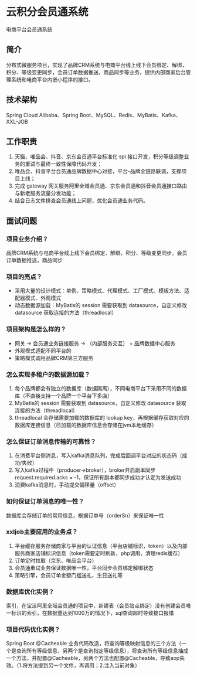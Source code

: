 # 云积分会员通系统
电商平台会员通系统

## 简介
分布式微服务项目，实现了品牌CRM系统与电商平台线上线下会员绑定、解绑，积分、等级变更同步，会员订单数据推送，商品同步等业务，提供内部商家后台管理系统和电商平台内嵌小程序的接口。

## 技术架构
Spring Cloud Alibaba、Spring Boot、MySQL、Redis、MyBatis、Kafka、XXL-JOB

## 工作职责
1. 天猫、唯品会、抖音、京东会员通平台标准化 spi 接口开发，积分等级调整业务的重试与最终一致性保障代码开发；
2. 唯品会、抖音平台会员通品牌数据中心对接，平台-品牌全链路联调，支撑项目上线；
3. 完成 gateway 网关服务阿里全域会员通、京东会员通和抖音会员通接口路由与新老服务流量分发功能；
4. 结合日志文件排查会员通线上问题，优化会员通业务代码。

## 面试问题

### 项目业务介绍？
品牌CRM系统与电商平台线上线下会员绑定、解绑，积分、等级变更同步，会员订单数据推送，商品同步

### 项目的亮点？
- 采用大量的设计模式：单例、策略模式、代理模式、工厂模式、模板方法、适配器模式、外观模式
- 动态数据源加载：MyBatis的 session 需要获取到 datasource，自定义修改 datasource 获取连接的方法（threadlocal）

### 项目架构是怎么样的？
- 网关 -> 会员通业务链接服务 -> （内部服务交互） + 品牌数据中心服务
- 外观模式适配不同平台的
- 策略模式调用品牌CRM第三方服务

### 怎么实现多租户的数据源加载？
1. 每个品牌都会有独立的数据库（数据隔离），不同电商平台下采用不同的数据库（不直接支持一个品牌一个平台下多店）
2. MyBatis的 session 需要获取到 datasource，自定义修改 datasource 获取连接的方法（threadlocal）
3. threadlocal 会存储需要加载的数据库的 lookup key，再根据缓存获取对应的数据库连接信息（已加载的数据库信息会存储在jvm本地缓存）

### 怎么保证订单消息传输的可靠性？
1. 在消费平台侧消息，写入kafka消息队列，完成后回调平台对应的状态码（成功/失败）
2. 写入kafka过程中（producer->broker），broker开启副本同步 request.required.acks = -1，保证所有副本都同步成功才认定为发送成功
3. 消费kafka消息时，手动提交偏移量（offset）

### 如何保证订单消息的唯一性？
数据库会存储订单的常用信息，根据订单号（orderSn）来保证唯一性

### xxljob主要应用的业务点？
1. 平台缓存服务存储商家与平台的认证信息（平台店铺标识，token）以及内部服务商家店铺标识信息（token需要定时刷新，php调用，清理redis缓存）
2. 订单定时拉取（京东、唯品会平台）
3. 会员通重试业务保证数据唯一性，平台同步会员绑定解绑状态
4. 策略引擎，会员订单金额门槛送礼、生日送礼等

### 数据库优化实例？
索引，在宝洁阿里全域会员通的项目中，新建表（会员站点绑定）没有创建会员唯一标识的索引，在数据量达到1000万的情况下，sql查询超时导致接口报错

### 项目代码优化实例？
Spring Boot @Cacheable 业务代码改造，将查询等级映射信息的三个方法（一个是查询所有等级信息，另两个是查询指定等级信息），将查询所有等级信息抽成一个方法，并配置@Cacheable，另两个方法也配置@Cacheable，导致aop失效。（1.将方法提到另一个文件，再调用；2.注入当前对象）
